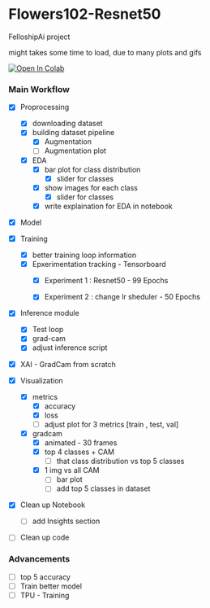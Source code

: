 # Flowers102-Resnet50

FelloshipAi project 

might takes some time to load, due to many plots and gifs

[![Open In Colab](https://colab.research.google.com/assets/colab-badge.svg)](https://colab.research.google.com/drive/1M_odF1YhijOgr3FnrRSEtlDMCC7QRgQi?usp=sharing)


### Main Workflow
- [x] Proprocessing
  - [X] downloading dataset
  - [X] building dataset pipeline
    - [X] Augmentation
    - [ ] Augmentation plot 
  - [x] EDA
    - [X] bar plot for class distribution
      - [x] slider for classes
    - [x] show images for each class
      - [x] slider for classes
    - [X] write explaination for EDA in notebook

- [x] Model
- [x] Training
  - [x] better training loop information
  - [x] Epxerimentation tracking - Tensorboard
    - [x] Experiment 1 : Resnet50 - 99 Epochs 
    - [x] Experiment 2 : change lr sheduler - 50 Epochs


- [X] Inference module  
  - [X] Test loop 
  - [X] grad-cam 
  - [X] adjust inference script
  
- [X] XAI - GradCam from scratch
- [X] Visualization
  - [X] metrics
    - [X] accuracy
    - [X] loss
    - [ ] adjust plot for 3 metrics [train , test, val]
  - [X] gradcam
    - [X] animated - 30 frames
    - [X] top 4 classes + CAM
      - [ ] that class distribution vs top 5 classes
    - [X] 1 img vs all CAM
      - [ ] bar plot
      - [ ] add top 5 classes in dataset

- [X] Clean up Notebook
  - [ ] add Insights section
- [ ] Clean up code


### Advancements
- [ ] top 5 accuracy  
- [ ] Train better model
- [ ] TPU - Training
